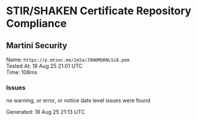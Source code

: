 # STIR/SHAKEN Certificate Repository Compliance

## Martini Security

Name: `https://p.mtsec.me/2e5a/J9HOMbRNLSi8.pem`\
Tested At: 18 Aug 25 21:01 UTC\
Time: 108ms

### Issues

no warning, or error, or notice date level issues were found

Generated: 18 Aug 25 21:13 UTC